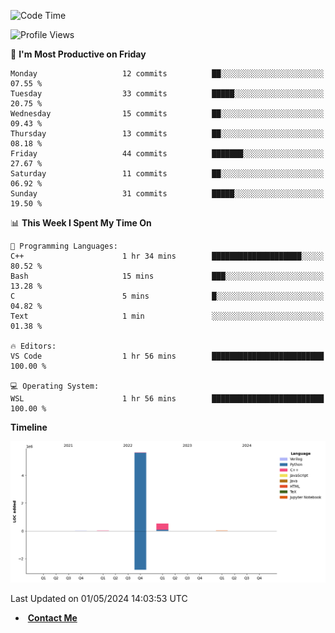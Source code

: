 <!-- ### Hi there, I'm V2yield👋 -->

<!--
**v2yield/v2yield** is a ✨ _special_ ✨ repository because its `README.md` (this file) appears on your GitHub profile.

Here are some ideas to get you started:

- 🔭 I’m currently working on ...
- 🌱 I’m currently learning ...
- 👯 I’m looking to collaborate on ...
- 🤔 I’m looking for help with ...
- 💬 Ask me about ...
- 📫 How to reach me: ...
- 😄 Pronouns: ...
- ⚡ Fun fact: ...
-->

<!-- <div align="center">
	<br>
	<img src="https://raw.githubusercontent.com/Aniket965/Aniket965/master/pacman.svg?sanitize=true" width="200" height="200">
</div>

<h3 align="center">
	<a href="https://sunguoqi.com/">
		<img src="https://readme-typing-svg.herokuapp.com/?lines=SHOW-SHOW-WAY!&center=true&size=27&color=F74369">
	</a>
</h3> -->

<!-- ### 🏆 Github Stats:

<img alt="V2yield's Github Stats" src="https://github-readme-stats.vercel.app/api?username=v2yield&hide=stars&show_icons=true&hide_border=true&theme=radical" width="500"/>

<img alt="V2yield's Top Languages Stats" src="https://github-readme-stats.vercel.app/api/top-langs/?username=v2yield&hide=smalltalk&theme=buefy&layout=compact&hide_border=true" width="500"/>  -->

<!-- &nbsp;&nbsp;&nbsp;&nbsp;&nbsp;![:name](https://count.getloli.com/get/@:v2yield?theme=gelbooru) -->

<!-- &nbsp;&nbsp;&nbsp;&nbsp;&nbsp;[![V2yield's GitHub Activity Graph](https://activity-graph.herokuapp.com/graph?username=V2yield&theme=xcode)](https://github.com/V2yield) -->

<!--START_SECTION:waka-->
![Code Time](http://img.shields.io/badge/Code%20Time-664%20hrs%2038%20mins-blue)

![Profile Views](http://img.shields.io/badge/Profile%20Views-0-blue)

📅 **I'm Most Productive on Friday** 

```text
Monday                   12 commits          ██░░░░░░░░░░░░░░░░░░░░░░░   07.55 % 
Tuesday                  33 commits          █████░░░░░░░░░░░░░░░░░░░░   20.75 % 
Wednesday                15 commits          ██░░░░░░░░░░░░░░░░░░░░░░░   09.43 % 
Thursday                 13 commits          ██░░░░░░░░░░░░░░░░░░░░░░░   08.18 % 
Friday                   44 commits          ███████░░░░░░░░░░░░░░░░░░   27.67 % 
Saturday                 11 commits          ██░░░░░░░░░░░░░░░░░░░░░░░   06.92 % 
Sunday                   31 commits          █████░░░░░░░░░░░░░░░░░░░░   19.50 % 
```


📊 **This Week I Spent My Time On** 

```text
💬 Programming Languages: 
C++                      1 hr 34 mins        ████████████████████░░░░░   80.52 % 
Bash                     15 mins             ███░░░░░░░░░░░░░░░░░░░░░░   13.28 % 
C                        5 mins              █░░░░░░░░░░░░░░░░░░░░░░░░   04.82 % 
Text                     1 min               ░░░░░░░░░░░░░░░░░░░░░░░░░   01.38 % 

🔥 Editors: 
VS Code                  1 hr 56 mins        █████████████████████████   100.00 % 

💻 Operating System: 
WSL                      1 hr 56 mins        █████████████████████████   100.00 % 
```

**Timeline**

![Lines of Code chart](https://raw.githubusercontent.com/v2yield/v2yield/master/assets/bar_graph.png)


 Last Updated on 01/05/2024 14:03:53 UTC
<!--END_SECTION:waka-->

- &nbsp;[**Contact Me**](mailto:wye2207256537@gmail.com)

